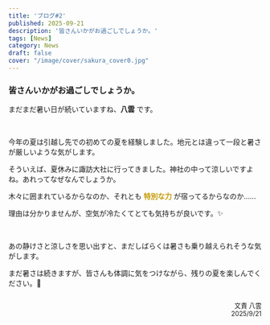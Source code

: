```yaml
---
title: 'ブログ#2'
published: 2025-09-21
description: '皆さんいかがお過ごしでしょうか。'
tags: [News]
category: News
draft: false
cover: "/image/cover/sakura_cover0.jpg"
---
```


<!-- 
よく使うMDコマンド
&nbsp;
<span style="color: oklch(70% 0.15 90); font-size: 1.5em; font-weight: bold;">陶酔ロマン</span>
<span style="color: white; font-size: 1.6em; font-weight: bold;">どうぞ、これからよろしくお願いいたします！</span>
-->

### 皆さんいかがお過ごしでしょうか。

まだまだ暑い日が続いていますね、**八雲** です。

&nbsp;

今年の夏は引越し先での初めての夏を経験しました。地元とは違って一段と暑さが厳しいような気がします。

そういえば、夏休みに諏訪大社に行ってきました。神社の中って涼しいですよね。あれってなぜなんでしょうか。

木々に囲まれているからなのか、それとも <span style="color: oklch(70% 0.15 90); font-size: 1.0em; font-weight: bold;">特別な力</span> が宿ってるからなのか......

理由は分かりませんが、空気が冷たくてとても気持ちが良いです。✨

&nbsp;

あの静けさと涼しさを思い出すと、まだしばらくは暑さも乗り越えられそうな気がします。

まだ暑さは続きますが、皆さんも体調に気をつけながら、残りの夏を楽しんでください。🌸

<div style="text-align: right; margin-top: 2em; color: var(--text-color-lighten); font-size: 0.9em;">
文責 八雲<br>
2025/9/21
</div>